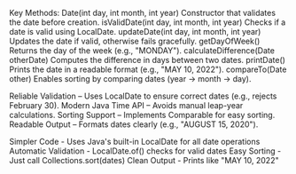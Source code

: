Key Methods:
Date(int day, int month, int year)	Constructor that validates the date before creation.
isValidDate(int day, int month, int year)	Checks if a date is valid using LocalDate.
updateDate(int day, int month, int year)	Updates the date if valid, otherwise fails gracefully.
getDayOfWeek()	Returns the day of the week (e.g., "MONDAY").
calculateDifference(Date otherDate)	Computes the difference in days between two dates.
printDate()	Prints the date in a readable format (e.g., "MAY 10, 2022").
compareTo(Date other)	Enables sorting by comparing dates (year → month → day).

Reliable Validation – Uses LocalDate to ensure correct dates (e.g., rejects February 30).
Modern Java Time API – Avoids manual leap-year calculations.
Sorting Support – Implements Comparable<Date> for easy sorting.
Readable Output – Formats dates clearly (e.g., "AUGUST 15, 2020").

Simpler Code - Uses Java's built-in LocalDate for all date operations
Automatic Validation - LocalDate.of() checks for valid dates
Easy Sorting - Just call Collections.sort(dates)
Clean Output - Prints like "MAY 10, 2022"
